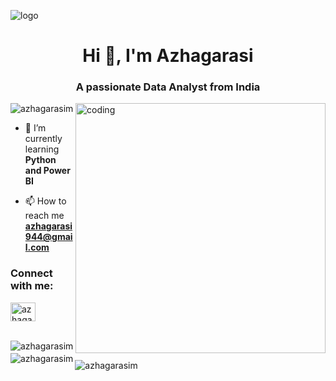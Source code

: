 ![logo](https://img.freepik.com/premium-photo/big-data-analytics-illustration-dark-background_488220-9906.jpg)
<h1 align="center">Hi 👋, I'm Azhagarasi</h1>
<h3 align="center">A passionate Data Analyst from India</h3>

<img align="right" alt="coding" width="400" src="https://www.liveagood.life/community/wp-content/uploads/sites/2/2021/12/59311-girl-working-on-laptop-lottie-animation.gif">

<p align="left"> <img src="https://komarev.com/ghpvc/?username=azhagarasim&label=Profile%20views&color=0e75b6&style=flat" alt="azhagarasim" /> </p>

- 🌱 I’m currently learning **Python and Power BI**

- 📫 How to reach me **azhagarasi944@gmail.com**

<h3 align="left">Connect with me:</h3>
<p align="left">
<a href="https://linkedin.com/in/azhagarasi m" target="blank"><img align="center" src="https://raw.githubusercontent.com/rahuldkjain/github-profile-readme-generator/master/src/images/icons/Social/linked-in-alt.svg" alt="azhagarasi m" height="30" width="40" /></a>
</p>

<p><img align="left" src="https://github-readme-stats.vercel.app/api/top-langs?username=azhagarasim&show_icons=true&locale=en&layout=compact" alt="azhagarasim" /></p>

<p>&nbsp;<img align="center" src="https://github-readme-stats.vercel.app/api?username=azhagarasim&show_icons=true&locale=en" alt="azhagarasim" /></p>

<p><img align="center" src="https://github-readme-streak-stats.herokuapp.com/?user=azhagarasim&" alt="azhagarasim" /></p>

